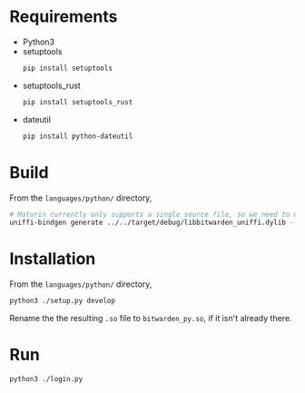 # Requirements

- Python3
- setuptools
  ```bash
  pip install setuptools
  ```
- setuptools_rust
  ```bash
  pip install setuptools_rust
  ```
- dateutil
  ```bash
  pip install python-dateutil
  ```

# Build

From the `languages/python/` directory,

```bash
# Maturin currently only supports a single source file, so we need to manually build the library
uniffi-bindgen generate ../../target/debug/libbitwarden_uniffi.dylib --library --language python --out-dir .
```

# Installation

From the `languages/python/` directory,

```bash
python3 ./setup.py develop
```

Rename the the resulting `.so` file to `bitwarden_py.so`, if it isn't already there.

# Run

```bash
python3 ./login.py
```
